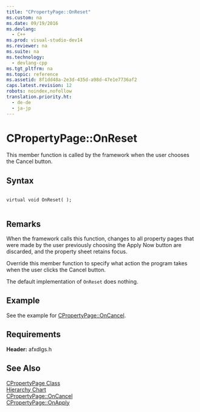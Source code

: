 ```yaml
---
title: "CPropertyPage::OnReset"
ms.custom: na
ms.date: 09/19/2016
ms.devlang: 
  - C++
ms.prod: visual-studio-dev14
ms.reviewer: na
ms.suite: na
ms.technology: 
  - devlang-cpp
ms.tgt_pltfrm: na
ms.topic: reference
ms.assetid: 8f1dd48a-2e3d-435d-a98d-47e1e7736af2
caps.latest.revision: 12
robots: noindex,nofollow
translation.priority.ht: 
  - de-de
  - ja-jp
---
```

# CPropertyPage::OnReset
This member function is called by the framework when the user chooses the Cancel button.  
  
## Syntax  
  
```  
  
virtual void OnReset( );  
  
```  
  
## Remarks  
 When the framework calls this function, changes to all property pages that were made by the user previously choosing the Apply Now button are discarded, and the property sheet retains focus.  
  
 Override this member function to specify what action the program takes when the user clicks the Cancel button.  
  
 The default implementation of `OnReset` does nothing.  
  
## Example  
 See the example for [CPropertyPage::OnCancel](../vs140/CPropertyPage--OnCancel.md).  
  
## Requirements  
 **Header:** afxdlgs.h  
  
## See Also  
 [CPropertyPage Class](../vs140/CPropertyPage-Class.md)   
 [Hierarchy Chart](../vs140/Hierarchy-Chart.md)   
 [CPropertyPage::OnCancel](../vs140/CPropertyPage--OnCancel.md)   
 [CPropertyPage::OnApply](../vs140/CPropertyPage--OnApply.md)